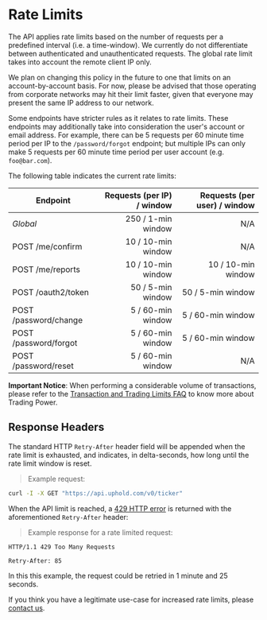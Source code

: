 # Rate Limits

The API applies rate limits based on the number of requests per a predefined interval (i.e. a time-window).
We currently do not differentiate between authenticated and unauthenticated requests.
The global rate limit takes into account the remote client IP only.

We plan on changing this policy in the future to one that limits on an account-by-account basis.
For now, please be advised that those operating from corporate networks may hit their limit faster,
given that everyone may present the same IP address to our network.

Some endpoints have stricter rules as it relates to rate limits.
These endpoints may additionally take into consideration the user's account or email address.
For example, there can be 5 requests per 60 minute time period per IP to the `/password/forgot` endpoint;
but multiple IPs can only make 5 requests per 60 minute time period per user account (e.g. `foo@bar.com`).

The following table indicates the current rate limits:

Endpoint                                  | Requests (per IP) / window | Requests (per user) / window
----------------------------------------- | -------------------------: | ---------------------------:
*Global*                                  |         250 / 1-min window |                          N/A
POST /me/confirm                          |         10 / 10-min window |                          N/A
POST /me/reports                          |         10 / 10-min window |           10 / 10-min window
POST /oauth2/token                        |          50 / 5-min window |            50 / 5-min window
POST /password/change                     |          5 / 60-min window |            5 / 60-min window
POST /password/forgot                     |          5 / 60-min window |            5 / 60-min window
POST /password/reset                      |          5 / 60-min window |                          N/A

<aside class="notice">
  <strong>Important Notice</strong>: When performing a considerable volume of transactions, please refer to the <a href="https://support.uphold.com/hc/en-us/articles/360038404532">Transaction and Trading Limits FAQ</a> to know more about Trading Power.
</aside>

## Response Headers

The standard HTTP `Retry-After` header field will be appended when the rate limit is exhausted,
and indicates, in delta-seconds, how long until the rate limit window is reset.

> Example request:

```bash
curl -I -X GET "https://api.uphold.com/v0/ticker"
```

When the API limit is reached, a [429 HTTP error](#errors) is returned with the aforementioned `Retry-After` header:

> Example response for a rate limited request:

```
HTTP/1.1 429 Too Many Requests

Retry-After: 85
```

In this this example, the request could be retried in 1 minute and 25 seconds.

If you think you have a legitimate use-case for increased rate limits, please [contact us](/#support).
